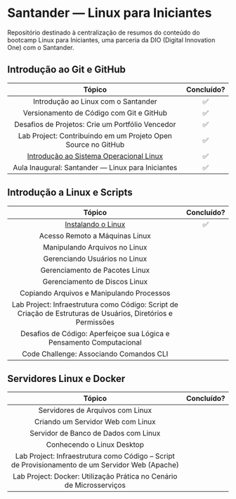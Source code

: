 # Santander — Linux para Iniciantes

Repositório destinado à centralização de resumos do conteúdo do bootcamp Linux para Iniciantes, uma parceria da DIO (Digital Innovation One) com o Santander.

## Introdução ao Git e GitHub

|                                                          Tópico                                                           | Concluído? |
| :-----------------------------------------------------------------------------------------------------------------------: | :--------: |
|                                            Introdução ao Linux com o Santander                                            |     ✅     |
|                                         Versionamento de Código com Git e GitHub                                          |     ✅     |
|                                     Desafios de Projetos: Crie um Portfólio Vencedor                                      |     ✅     |
|                               Lab Project: Contribuindo em um Projeto Open Source no GitHub                               |     ✅     |
| [Introdução ao Sistema Operacional Linux](/resumos/introducao-ao-git-e-github/introducao-ao-sistema-operacional-linux.md) |     ✅     |
|                                     Aula Inaugural: Santander — Linux para Iniciantes                                     |     ✅     |

## Introdução a Linux e Scripts

|                                                    Tópico                                                     | Concluído? |
| :-----------------------------------------------------------------------------------------------------------: | :--------: |
|               [Instalando o Linux](/resumos/introducao-a-linux-e-scripts/instalando-o-linux.md)               |     ✅     |
|                                        Acesso Remoto a Máquinas Linux                                         |            |
|                                         Manipulando Arquivos no Linux                                         |            |
|                                         Gerenciando Usuários no Linux                                         |            |
|                                        Gerenciamento de Pacotes Linux                                         |            |
|                                         Gerenciamento de Discos Linux                                         |            |
|                                   Copiando Arquivos e Manipulando Processos                                   |            |
| Lab Project: Infraestrutura como Código: Script de Criação de Estruturas de Usuários, Diretórios e Permissões |            |
|                     Desafios de Código: Aperfeiçoe sua Lógica e Pensamento Computacional                      |            |
|                                    Code Challenge: Associando Comandos CLI                                    |            |

## Servidores Linux e Docker

|                                             Tópico                                              | Concluído? |
| :---------------------------------------------------------------------------------------------: | :--------: |
|                                Servidores de Arquivos com Linux                                 |            |
|                                Criando um Servidor Web com Linux                                |            |
|                              Servidor de Banco de Dados com Linux                               |            |
|                                   Conhecendo o Linux Desktop                                    |            |
| Lab Project: Infraestrutura como Código – Script de Provisionamento de um Servidor Web (Apache) |            |
|              Lab Project: Docker: Utilização Prática no Cenário de Microsserviços               |            |
